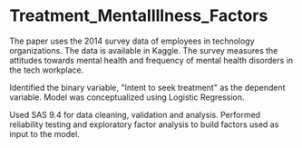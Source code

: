 # Treatment_MentalIllness_Factors

The paper uses the 2014 survey data of employees in technology organizations. The data is available in Kaggle. The survey measures the attitudes towards mental health and frequency of mental health disorders in the tech workplace.

Identified the binary variable, "Intent to seek treatment" as the dependent variable. Model was conceptualized using Logistic Regression.

Used SAS 9.4 for data cleaning, validation and analysis. Performed reliability testing and exploratory factor analysis to build factors used as input to the model.
